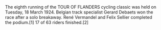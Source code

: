 The eighth running of the TOUR OF FLANDERS cycling classic was held on Tuesday, 18 March 1924. Belgian track specialist Gerard Debaets won the race after a solo breakaway. René Vermandel and Felix Sellier completed the podium.[1] 17 of 63 riders finished.[2]
